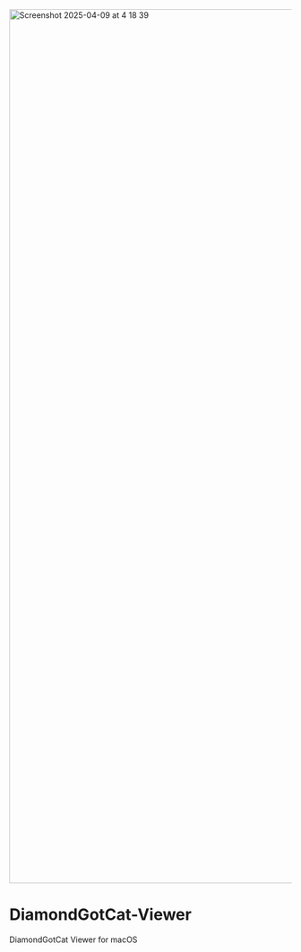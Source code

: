 
<img width="1560" alt="Screenshot 2025-04-09 at 4 18 39" src="https://github.com/user-attachments/assets/70f06ac0-5ddc-46c0-86fe-fd0925674013" />

# DiamondGotCat-Viewer
DiamondGotCat Viewer for macOS
